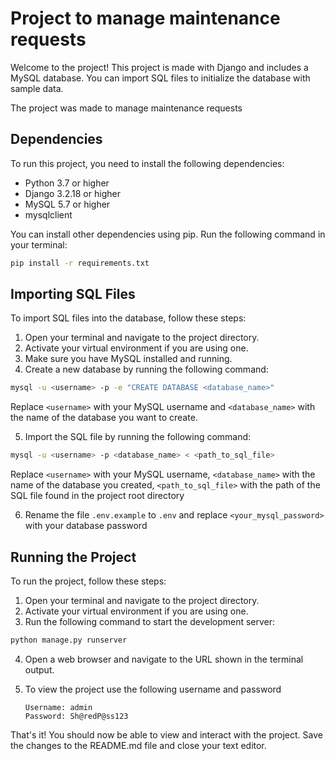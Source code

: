 # Project to manage maintenance requests

Welcome to the project! This project is made with Django and includes a MySQL database. You can import SQL files to initialize the database with sample data.

The project was made to manage maintenance requests

## Dependencies

To run this project, you need to install the following dependencies:

- Python 3.7 or higher
- Django 3.2.18 or higher
- MySQL 5.7 or higher
- mysqlclient

You can install other dependencies using pip. Run the following command in your terminal:

```Bash
pip install -r requirements.txt
```


## Importing SQL Files

To import SQL files into the database, follow these steps:

1. Open your terminal and navigate to the project directory.
2. Activate your virtual environment if you are using one.
3. Make sure you have MySQL installed and running.
4. Create a new database by running the following command:

```Bash
mysql -u <username> -p -e "CREATE DATABASE <database_name>"
```

Replace `<username>` with your MySQL username and `<database_name>` with the name of the database you want to create.


5. Import the SQL file by running the following command:

```Bash
mysql -u <username> -p <database_name> < <path_to_sql_file>
```

Replace `<username>` with your MySQL username, `<database_name>` with the name of the database you created, `<path_to_sql_file>` with the path of the SQL file found in the project root directory

6. Rename the file `.env.example` to `.env` and replace `<your_mysql_password>` with your database password 

## Running the Project

To run the project, follow these steps:

1. Open your terminal and navigate to the project directory.
2. Activate your virtual environment if you are using one.
3. Run the following command to start the development server:

```Bash
python manage.py runserver
```

4. Open a web browser and navigate to the URL shown in the terminal output.

5. To view the project use the following username and password
   ```Credentials
   Username: admin
   Password: Sh@redP@ss123
   ```

That's it! You should now be able to view and interact with the project.
Save the changes to the README.md file and close your text editor.
